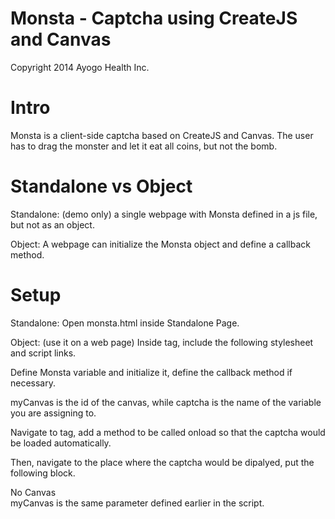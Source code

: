 Monsta - Captcha using CreateJS and Canvas
======
Copyright 2014 Ayogo Health Inc.

Intro
======
Monsta is a client-side captcha based on CreateJS and Canvas. The user has to drag the monster and let it eat all coins, but not the bomb.

Standalone vs Object
======
Standalone: (demo only) a single webpage with Monsta defined in a js file, but not as an object.

Object: A webpage can initialize the Monsta object and define a callback method.

Setup
======
Standalone:
Open monsta.html inside Standalone Page.

Object: (use it on a web page)
Inside <head> tag, include the following stylesheet and script links.
<link href="//maxcdn.bootstrapcdn.com/font-awesome/4.2.0/css/font-awesome.min.css" rel="stylesheet">
<link href='//fonts.googleapis.com/css?family=Fjalla+One' rel='stylesheet' type='text/css'>
<link href="css/cac.css" rel='stylesheet' type='text/css'/>
<script src="//ajax.googleapis.com/ajax/libs/jquery/2.1.1/jquery.min.js"></script>
<script src="//code.createjs.com/createjs-2013.12.12.min.js"></script>

Define Monsta variable and initialize it, define the callback method if necessary.
<script>
  var captcha;
  function init() {
    captcha = new Monsta("myCanvas", "captcha");
    captcha.onSuccess = methodToBeCalled;
  }
</script>
myCanvas is the id of the canvas, while captcha is the name of the variable you are assigning to.

Navigate to <body> tag, add a method to be called onload so that the captcha would be loaded automatically.
<body onload="init()">

Then, navigate to the place where the captcha would be dipalyed, put the following block.
<div style="position:relative">
	<canvas id="myCanvas" width="400" height="250">
    No Canvas
  </canvas>
</div>
myCanvas is the same parameter defined earlier in the script.
